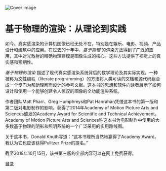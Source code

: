 ![Cover image](https://www.pbr-book.org/landing.jpg)
# 基于物理的渲染：从理论到实践

如今，真实感渲染的计算机图像已经无处不在，特别是在娱乐、电影、视频、产品设计和建筑中的应用。在过去的十年中，*基于物理* 的渲染方法得到了广泛的应用，其中对光散射的精确物理建模是图像生成的核心。这些方法提供了视觉上的真实感和预期性。

*基于物理的渲染* 描述了现代真实感渲染系统背后的数学理论及其实际实现。一种被称为文性编程（literate programming）的方法将人类可读的文档和源代码组合成一个专门为帮助理解而设计的参考文献。这本书的思想和软件向读者展示了如何设计和使用一个能够创建令人惊叹的图像的全功能渲染系统。

作者团队Matt Pharr、Greg Humphreys和Pat Hanrahan凭借这本书的第一版和第二版对电影制作的影响，获得了2014年Academy of Motion Picture Arts and Sciences颁发的Academy Award for Scientific and Technical Achievement。Academy of Motion Picture Arts and Sciences称这本书为电影制作中使用的大多数基于物理的阴影和照明系统的一个广泛采用的实用路线图。

关于这本书，Donald Knuth写道：“这本书理所当然地赢得了Academy Award。我认为它也应该获得Pulitzer Prize的提名。”

截至2018年10月15日，该书第三版的全部内容可以在网上免费获得。

[目录](contents.md)
